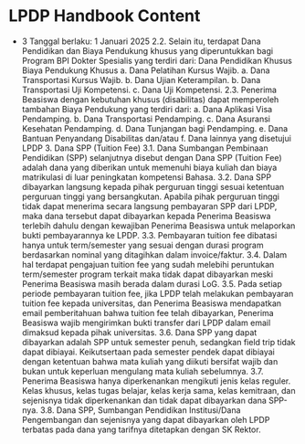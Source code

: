 # LPDP Handbook Content

- 3 Tanggal berlaku: 1 Januari 2025 2.2. Selain itu, terdapat Dana Pendidikan dan Biaya Pendukung khusus yang diperuntukkan bagi Program BPI Dokter Spesialis yang terdiri dari: Dana Pendidikan Khusus Biaya Pendukung Khusus a. Dana Pelatihan Kursus Wajib. a. Dana Transportasi Kursus Wajib. b. Dana Ujian Keterampilan. b. Dana Transportasi Uji Kompetensi. c. Dana Uji Kompetensi.  2.3. Penerima Beasiswa dengan kebutuhan khusus (disabilitas) dapat memperoleh tambahan Biaya Pendukung yang terdiri dari: a. Dana Aplikasi Visa Pendamping. b. Dana Transportasi Pendamping. c. Dana Asuransi Kesehatan Pendamping. d. Dana Tunjangan bagi Pendamping. e. Dana Bantuan Penyandang Disabilitas dan/atau f. Dana lainnya yang disetujui LPDP       3. Dana SPP (Tuition Fee) 3.1. Dana Sumbangan Pembinaan Pendidikan (SPP) selanjutnya disebut dengan Dana SPP (Tuition Fee) adalah dana yang diberikan untuk memenuhi biaya kuliah dan biaya matrikulasi di luar peningkatan kompetensi Bahasa. 3.2. Dana SPP dibayarkan langsung kepada pihak perguruan tinggi sesuai ketentuan perguruan tinggi yang bersangkutan. Apabila pihak perguruan tinggi tidak dapat menerima secara langsung pembayaran SPP dari LPDP, maka dana tersebut dapat dibayarkan kepada Penerima Beasiswa terlebih dahulu dengan kewajiban Penerima Beasiswa untuk melaporkan bukti pembayarannya ke LPDP. 3.3. Pembayaran tuition fee dibatasi hanya untuk term/semester yang sesuai dengan durasi program berdasarkan nominal yang ditagihkan dalam invoice/faktur. 3.4. Dalam hal terdapat pengajuan tuition fee yang sudah melebihi peruntukan term/semester program terkait maka tidak dapat dibayarkan meski Penerima Beasiswa masih berada dalam durasi LoG.   3.5. Pada setiap periode pembayaran tuition fee, jika LPDP telah melakukan pembayaran tuition fee kepada universitas, dan Penerima Beasiswa mendapatkan email pemberitahuan bahwa tuition fee telah dibayarkan, Penerima Beasiswa wajib mengirimkan bukti transfer dari LPDP dalam email dimaksud kepada pihak universitas. 3.6. Dana SPP yang dapat dibayarkan adalah SPP untuk semester penuh, sedangkan field trip tidak dapat dibiayai. Keikutsertaan pada semester pendek dapat dibiayai dengan ketentuan bahwa mata kuliah yang diikuti bersifat wajib dan bukan untuk keperluan mengulang mata kuliah sebelumnya. 3.7. Penerima Beasiswa hanya diperkenankan mengikuti jenis kelas reguler. Kelas khusus, kelas tugas belajar, kelas kerja sama, kelas kemitraan, dan sejenisnya tidak diperkenankan dan tidak dapat dibayarkan dana SPP-nya. 3.8. Dana SPP, Sumbangan Pendidikan Institusi/Dana Pengembangan dan sejenisnya yang dapat dibayarkan oleh LPDP terbatas pada dana yang tarifnya ditetapkan dengan SK Rektor.